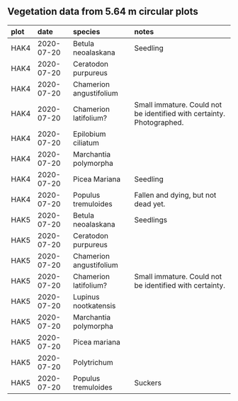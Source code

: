 
## Vegetation data from 5.64 m circular plots

plot|date|species|notes
:---|:---|:---|:---
HAK4|2020-07-20|Betula neoalaskana|Seedling
HAK4|2020-07-20|Ceratodon purpureus|
HAK4|2020-07-20|Chamerion angustifolium|
HAK4|2020-07-20|Chamerion latifolium?|Small immature. Could not be identified with certainty. Photographed.
HAK4|2020-07-20|Epilobium ciliatum|
HAK4|2020-07-20|Marchantia polymorpha|
HAK4|2020-07-20|Picea Mariana|Seedling
HAK4|2020-07-20|Populus tremuloides |Fallen and dying, but not dead yet.
HAK5|2020-07-20|Betula neoalaskana|Seedlings
HAK5|2020-07-20|Ceratodon purpureus|
HAK5|2020-07-20|Chamerion angustifolium|
HAK5|2020-07-20|Chamerion latifolium?|Small immature. Could not be identified with certainty.
HAK5|2020-07-20|Lupinus nootkatensis|
HAK5|2020-07-20|Marchantia polymorpha|
HAK5|2020-07-20|Picea mariana|
HAK5|2020-07-20|Polytrichum|
HAK5|2020-07-20|Populus tremuloides|Suckers
